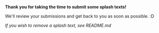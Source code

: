 **Thank you for taking the time to submit some splash texts!**

We'll review your submissions and get back to you as soon as possible. :D

*If you wish to remove a splash text, see README.md*
